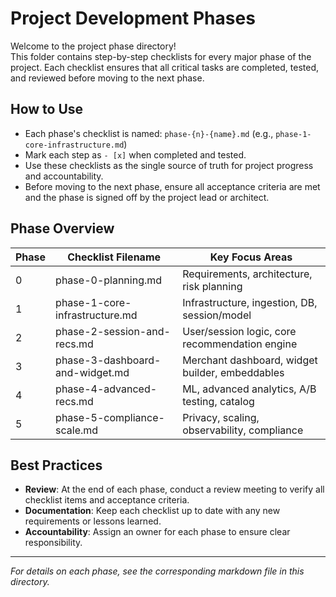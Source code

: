 # Project Development Phases

Welcome to the project phase directory!  
This folder contains step-by-step checklists for every major phase of the project. Each checklist ensures that all critical tasks are completed, tested, and reviewed before moving to the next phase.

## How to Use

- Each phase's checklist is named: `phase-{n}-{name}.md` (e.g., `phase-1-core-infrastructure.md`)
- Mark each step as `- [x]` when completed and tested.
- Use these checklists as the single source of truth for project progress and accountability.
- Before moving to the next phase, ensure all acceptance criteria are met and the phase is signed off by the project lead or architect.

## Phase Overview

| Phase | Checklist Filename                | Key Focus Areas                                 |
|-------|-----------------------------------|-------------------------------------------------|
| 0     | phase-0-planning.md               | Requirements, architecture, risk planning       |
| 1     | phase-1-core-infrastructure.md    | Infrastructure, ingestion, DB, session/model    |
| 2     | phase-2-session-and-recs.md       | User/session logic, core recommendation engine  |
| 3     | phase-3-dashboard-and-widget.md   | Merchant dashboard, widget builder, embeddables |
| 4     | phase-4-advanced-recs.md          | ML, advanced analytics, A/B testing, catalog    |
| 5     | phase-5-compliance-scale.md       | Privacy, scaling, observability, compliance     |

## Best Practices

- **Review**: At the end of each phase, conduct a review meeting to verify all checklist items and acceptance criteria.
- **Documentation**: Keep each checklist up to date with any new requirements or lessons learned.
- **Accountability**: Assign an owner for each phase to ensure clear responsibility.

---

*For details on each phase, see the corresponding markdown file in this directory.*
